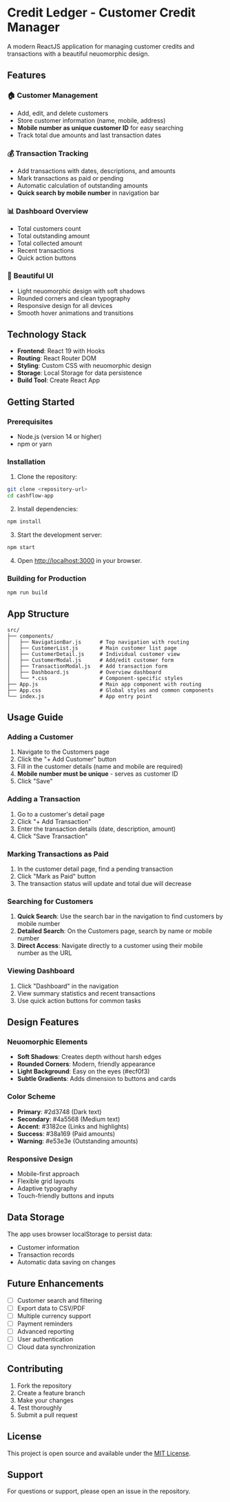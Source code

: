 # Credit Ledger - Customer Credit Manager

A modern ReactJS application for managing customer credits and transactions with a beautiful neuomorphic design.

## Features

### 🏠 **Customer Management**
- Add, edit, and delete customers
- Store customer information (name, mobile, address)
- **Mobile number as unique customer ID** for easy searching
- Track total due amounts and last transaction dates

### 💰 **Transaction Tracking**
- Add transactions with dates, descriptions, and amounts
- Mark transactions as paid or pending
- Automatic calculation of outstanding amounts
- **Quick search by mobile number** in navigation bar

### 📊 **Dashboard Overview**
- Total customers count
- Total outstanding amount
- Total collected amount
- Recent transactions
- Quick action buttons

### 🎨 **Beautiful UI**
- Light neuomorphic design with soft shadows
- Rounded corners and clean typography
- Responsive design for all devices
- Smooth hover animations and transitions

## Technology Stack

- **Frontend**: React 19 with Hooks
- **Routing**: React Router DOM
- **Styling**: Custom CSS with neuomorphic design
- **Storage**: Local Storage for data persistence
- **Build Tool**: Create React App

## Getting Started

### Prerequisites
- Node.js (version 14 or higher)
- npm or yarn

### Installation

1. Clone the repository:
```bash
git clone <repository-url>
cd cashflow-app
```

2. Install dependencies:
```bash
npm install
```

3. Start the development server:
```bash
npm start
```

4. Open [http://localhost:3000](http://localhost:3000) in your browser.

### Building for Production

```bash
npm run build
```

## App Structure

```
src/
├── components/
│   ├── NavigationBar.js      # Top navigation with routing
│   ├── CustomerList.js       # Main customer list page
│   ├── CustomerDetail.js     # Individual customer view
│   ├── CustomerModal.js      # Add/edit customer form
│   ├── TransactionModal.js   # Add transaction form
│   ├── Dashboard.js          # Overview dashboard
│   └── *.css                 # Component-specific styles
├── App.js                    # Main app component with routing
├── App.css                   # Global styles and common components
└── index.js                  # App entry point
```

## Usage Guide

### Adding a Customer
1. Navigate to the Customers page
2. Click the "+ Add Customer" button
3. Fill in the customer details (name and mobile are required)
4. **Mobile number must be unique** - serves as customer ID
5. Click "Save"

### Adding a Transaction
1. Go to a customer's detail page
2. Click "+ Add Transaction"
3. Enter the transaction details (date, description, amount)
4. Click "Save Transaction"

### Marking Transactions as Paid
1. In the customer detail page, find a pending transaction
2. Click "Mark as Paid" button
3. The transaction status will update and total due will decrease

### Searching for Customers
1. **Quick Search**: Use the search bar in the navigation to find customers by mobile number
2. **Detailed Search**: On the Customers page, search by name or mobile number
3. **Direct Access**: Navigate directly to a customer using their mobile number as the URL

### Viewing Dashboard
1. Click "Dashboard" in the navigation
2. View summary statistics and recent transactions
3. Use quick action buttons for common tasks

## Design Features

### Neuomorphic Elements
- **Soft Shadows**: Creates depth without harsh edges
- **Rounded Corners**: Modern, friendly appearance
- **Light Background**: Easy on the eyes (#ecf0f3)
- **Subtle Gradients**: Adds dimension to buttons and cards

### Color Scheme
- **Primary**: #2d3748 (Dark text)
- **Secondary**: #4a5568 (Medium text)
- **Accent**: #3182ce (Links and highlights)
- **Success**: #38a169 (Paid amounts)
- **Warning**: #e53e3e (Outstanding amounts)

### Responsive Design
- Mobile-first approach
- Flexible grid layouts
- Adaptive typography
- Touch-friendly buttons and inputs

## Data Storage

The app uses browser localStorage to persist data:
- Customer information
- Transaction records
- Automatic data saving on changes

## Future Enhancements

- [ ] Customer search and filtering
- [ ] Export data to CSV/PDF
- [ ] Multiple currency support
- [ ] Payment reminders
- [ ] Advanced reporting
- [ ] User authentication
- [ ] Cloud data synchronization

## Contributing

1. Fork the repository
2. Create a feature branch
3. Make your changes
4. Test thoroughly
5. Submit a pull request

## License

This project is open source and available under the [MIT License](LICENSE).

## Support

For questions or support, please open an issue in the repository.
